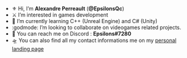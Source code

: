 - :fleur_de_lis: Hi, I’m **Alexandre Perreault** (**@EpsilonsQc**)
- :crossed_swords: I’m interested in games development
- :bug: I’m currently learning C++ (Unreal Engine) and C# (Unity)
- :godmode: I’m looking to collaborate on videogames related projects.
- :seedling: You can reach me on Discord : **Epsilons#7280**
- :flying_saucer: You can also find all my contact informations me on my [personal landing page](https://epsilonsqc.github.io/)

<!---
EpsilonsQc/EpsilonsQc is a ✨ special ✨ repository because its `README.md` (this file) appears on your GitHub profile.
You can click the Preview link to take a look at your changes.
--->

